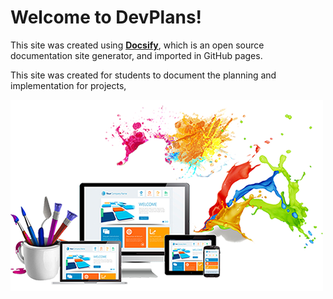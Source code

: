 # Welcome to DevPlans!

This site was created using [**Docsify**](https://docsify.js.org), which is an open source documentation site generator, and imported in GitHub pages. 

This site was created for students to document the planning and implementation for projects,

![Welcome to Opensource.com](./images/cover.jpg)
